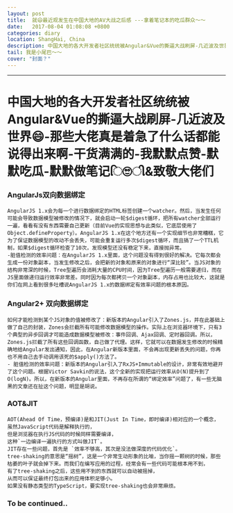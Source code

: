 ```yaml
---
layout: post
title:  就😄最近观发生在中国大地的AV大战之后感 ---拿着笔记本的吃瓜群众～～
date:   2017-08-04 01:08:08 +0800
categories: diary
location: ShangHai, China
description: 中国大地的各大开发者社区统统被Angular&Vue的撕逼大战刷屏-几近波及世界😄-那些大佬真是着急了什么话都能说得出来啊-干货满满的-我默默点赞-默默吃瓜-默默做笔记િ🙄ી&致敬大佬们！
tail: 我是小尾巴～～
cover: "封面？"
---
```

---

中国大地的各大开发者社区统统被Angular&Vue的撕逼大战刷屏-几近波及世界😄-那些大佬真是着急了什么话都能说得出来啊-干货满满的-我默默点赞-默默吃瓜-默默做笔记િ🙄ી&致敬大佬们
====================================

### AngularJs双向数据绑定
    AngularJS 1.x会为每一个进行数据绑定的HTML标签创建一个watcher。然后，当发生任何可能会导致数据模型被修改的情况下，就会启动一轮$digest循环，把所有watcher全部运行一遍，看看有没有东西需要自己更新（目前Vue的实现思想与此类似，它底层使用了Object.defineProperty）。AngularJS 1.x在这个地方还有一个实现细节也非常糟糕，它为了保证数据模型的改动不会丢失，可能会重复运行多次$digest循环，而且搞了一个TTL机制，如果$digest循环检查了10次，发现模型还没有稳定下来，直接抛异常。
    -脏值检测的效率问题：在AngularJS 1.x里面，这个问题没有得到很好的解决。它每次都会生成一份对象副本，当发生修改之后，会把新的对象和原来的对象进行“深比较”。当JS对象的结构非常深的时候，Tree型遍历会消耗大量的CPU时间，因为Tree型遍历一般需要递归，而在JS里面做递归运行效率非常差。同时因为每次都拷贝一个对象副本，内存占用也比较大，这就是你们在网上看到很多吐槽说AngularJS 1.x的数据绑定有效率问题的根本原因。
    
### Angular2+ 双向数据绑定
    如何才能检测到某个JS对象的值被修改了：新版本的Angular引入了Zones.js，并在此基础上做了自己的封装，Zones会拦截所有可能修改数据模型的操作。实际上在浏览器环境下，只有3个典型的异步回调才可能造成数据模型被修改：事件回调、Ajax回调、定时器回调。所以，Zones.js拦截了所有这些回调函数，自己做了代理。这样，它就可以在数据发生修改的时候精确地给Angular发出通知，因此，在Angular新版本里面，不会再出现更新丢失的问题，你再也不用自己去手动调用该死的$apply()方法了。
    - 脏值检测的效率问题：新版本的Angular引入了RxJS+Immutable的设计，非常有效地避开了这个问题。根据Victor Savkin的说法，这个全新的实现把运行效率从O(N)提升到了O(logN)。所以，在新版本的Angular里面，不再存在所谓的“绑定效率”问题了，有一些无脑黑的文章还在扯这个问题，明显是胡说。
    
### AOT&JIT
    AOT(Ahead Of Time，预编译)是和JIT(Just In Time，即时编译)相对应的一个概念，
    虽然JavaScript代码是解释执行的，
    但是浏览器在执行JS代码的时候同样需要编译，
    这种`一边编译一遍执行的方式叫做JIT`。
    JIT存在一些问题，首先是 `效率不够高，其次是没法做深度的代码优化`。
    tree-shaking的意思是“摇树”，这是一个非常生动形象的比喻，当你摇一颗树的时候，那些枯萎的叶子就会掉下来。而我们在编写应用的过程，经常会有一些代码可能根本用不到，
    有了tree-shaking之后，这些用不到的东西就可以自动被摇掉，
    从而可以保证最终打包出来的应用体积足够小。
    如果没有静态类型的TypeScript，要实现tree-shaking也会非常麻烦。

### To be continued..
